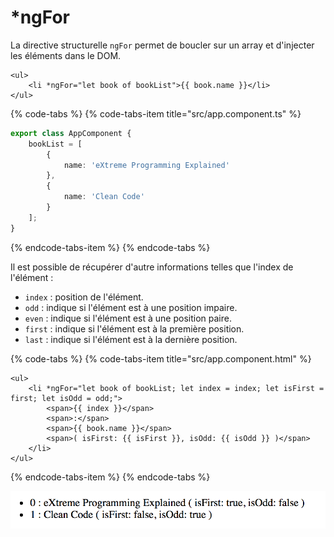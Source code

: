 # \*ngFor

La directive structurelle `ngFor` permet de boucler sur un array et d'injecter les éléments dans le DOM.

```markup
<ul>
    <li *ngFor="let book of bookList">{{ book.name }}</li>
</ul>
```

{% code-tabs %}
{% code-tabs-item title="src/app.component.ts" %}
```typescript
export class AppComponent {
    bookList = [
        {
            name: 'eXtreme Programming Explained'
        },
        {
            name: 'Clean Code'
        }
    ];
}
```
{% endcode-tabs-item %}
{% endcode-tabs %}

Il est possible de récupérer d'autre informations telles que l'index de l'élément :

* `index` : position de l'élément.
* `odd` : indique si l'élément est à une position impaire.
* `even` : indique si l'élément est à une position paire.
* `first` : indique si l'élément est à la première position.
* `last` : indique si l'élément est à la dernière position.

{% code-tabs %}
{% code-tabs-item title="src/app.component.html" %}
```markup
<ul>
    <li *ngFor="let book of bookList; let index = index; let isFirst = first; let isOdd = odd;">
        <span>{{ index }}</span>
        <span>:</span>
        <span>{{ book.name }}</span>
        <span>( isFirst: {{ isFirst }}, isOdd: {{ isOdd }} )</span>
    </li>
</ul>
```
{% endcode-tabs-item %}
{% endcode-tabs %}

![Exemple ngFor](../../.gitbook/assets/ng-for-example.png)

